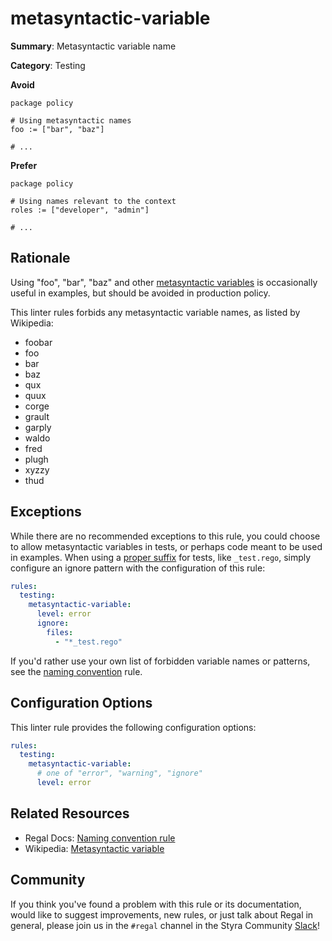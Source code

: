 # metasyntactic-variable

**Summary**: Metasyntactic variable name

**Category**: Testing

**Avoid**
```rego
package policy

# Using metasyntactic names
foo := ["bar", "baz"]

# ...
```

**Prefer**
```rego
package policy

# Using names relevant to the context
roles := ["developer", "admin"]

# ...
```

## Rationale

Using "foo", "bar", "baz" and other [metasyntactic variables](https://en.wikipedia.org/wiki/Metasyntactic_variable) is
occasionally useful in examples, but should be avoided in production policy.

This linter rules forbids any metasyntactic variable names, as listed by Wikipedia:

<!-- cspell:disable -->
- foobar
- foo
- bar
- baz
- qux
- quux
- corge
- grault
- garply
- waldo
- fred
- plugh
- xyzzy
- thud
<!-- cspell:enable -->

## Exceptions

While there are no recommended exceptions to this rule, you could choose to allow metasyntactic variables in tests, or
perhaps code meant to be used in examples. When using a
[proper suffix](https://docs.styra.com/regal/rules/testing/file-missing-test-suffix) for tests, like `_test.rego`,
simply configure an ignore pattern with the configuration of this rule:

```yaml
rules:
  testing:
    metasyntactic-variable:
      level: error
      ignore:
        files:
          - "*_test.rego"
```

If you'd rather use your own list of forbidden variable names or patterns, see the
[naming convention](https://docs.styra.com/regal/rules/custom/naming-convention) rule.

## Configuration Options

This linter rule provides the following configuration options:

```yaml
rules:
  testing:
    metasyntactic-variable:
      # one of "error", "warning", "ignore"
      level: error
```

## Related Resources

- Regal Docs: [Naming convention rule](https://docs.styra.com/regal/rules/custom/naming-convention)
- Wikipedia: [Metasyntactic variable](https://en.wikipedia.org/wiki/Metasyntactic_variable)

## Community

If you think you've found a problem with this rule or its documentation, would like to suggest improvements, new rules,
or just talk about Regal in general, please join us in the `#regal` channel in the Styra Community
[Slack](https://communityinviter.com/apps/styracommunity/signup)!
